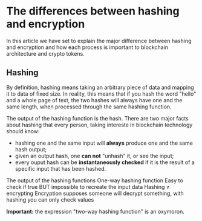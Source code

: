 # The differences between hashing and encryption

In this article we have set to explain the major difference between hashing and encryption and how each process is important to blockchain architecture and crypto tokens. 

## Hashing
By definition, hashing means taking an arbitrary piece of data and mapping it to data of fixed size. In reality, this means that if you hash the word "hello" and a whole page of text, the two hashes will always have one and the same length, when processed through the same hashing function. 

The output of the hashing function is the hash. There are two major facts about hashing that every person, taking intereste in blockchain technology should know:
* hashing one and the same input will **always** produce one and the same hash output;
* given an output hash, one **can not** "unhash" it, or see the input;
* every ouput hash can be **instantaneously checked** if it is the result of a specific input that has been hashed.



The output of the hashing functions
 One-way hashing function
Easy to check if true BUT impossible to recreate the input data
Hashing ≠ encrypting 
Encryption supposes someone will decrypt something, with hashing you can only check values

**Important:** the expression "two-way hashing function" is an oxymoron.

